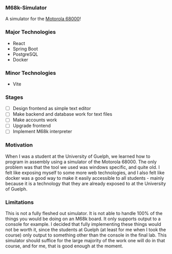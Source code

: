 ### M68k-Simulator

A simulator for the [Motorola 68000](https://en.wikipedia.org/wiki/Motorola_68000)!

### Major Technologies

- React
- Spring Boot
- PostgreSQL
- Docker

### Minor Technologies
- Vite


### Stages

- [ ] Design frontend as simple text editor
- [ ] Make backend and database work for text files
- [ ] Make accounts work
- [ ] Upgrade frontend
- [ ] Implement M68k interpreter

### Motivation

When I was a student at the University of Guelph, we learned how to program in assembly using a simulator of the Motorola 68000. The only problem was that the tool we used was windows specific, and quite old. I felt like exposing myself to some more web technologies, and I also felt like docker was a good way to make it easily accessible to all students - mainly because it is a technology that they are already exposed to at the University of Guelph. 

### Limitations
This is not a fully fleshed out simulator. It is not able to handle 100% of the things you would be doing on an M68k board. It only supports output to a console for example. I decided that fully implementing these things would not be worth it, since the students at Guelph (at least for me when I took the course) only output to something other than the console in the final lab. This simulator should suffice for the large majority of the work one will do in that course, and for me, that is good enough at the moment. 



